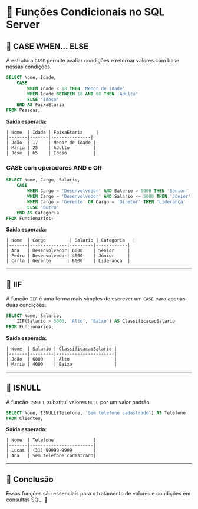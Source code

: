 # 📌 **Funções Condicionais no SQL Server**

## 🔹 **CASE WHEN... ELSE**
A estrutura `CASE` permite avaliar condições e retornar valores com base nessas condições.

```sql
SELECT Nome, Idade,
    CASE 
        WHEN Idade < 18 THEN 'Menor de idade'
        WHEN Idade BETWEEN 18 AND 60 THEN 'Adulto'
        ELSE 'Idoso'
    END AS FaixaEtaria
FROM Pessoas;
```
**Saída esperada:**
```
| Nome  | Idade | FaixaEtaria     |
|-------|-------|---------------|
| João  | 17    | Menor de idade |
| Maria | 25    | Adulto         |
| José  | 65    | Idoso          |
```

### **CASE com operadores AND e OR**
```sql
SELECT Nome, Cargo, Salario,
    CASE 
        WHEN Cargo = 'Desenvolvedor' AND Salario > 5000 THEN 'Sênior'
        WHEN Cargo = 'Desenvolvedor' AND Salario <= 5000 THEN 'Júnior'
        WHEN Cargo = 'Gerente' OR Cargo = 'Diretor' THEN 'Liderança'
        ELSE 'Outro'
    END AS Categoria
FROM Funcionarios;
```
**Saída esperada:**
```
| Nome  | Cargo         | Salario | Categoria   |
|-------|--------------|---------|------------|
| Ana   | Desenvolvedor| 6000    | Sênior     |
| Pedro | Desenvolvedor| 4500    | Júnior     |
| Carla | Gerente      | 8000    | Liderança  |
```

---

## 🔹 **IIF**
A função `IIF` é uma forma mais simples de escrever um `CASE` para apenas duas condições.

```sql
SELECT Nome, Salario,
    IIF(Salario > 5000, 'Alto', 'Baixo') AS ClassificacaoSalario
FROM Funcionarios;
```
**Saída esperada:**
```
| Nome  | Salario | ClassificacaoSalario |
|-------|---------|----------------------|
| João  | 6000    | Alto                 |
| Maria | 4000    | Baixo                |
```

---

## 🔹 **ISNULL**
A função `ISNULL` substitui valores `NULL` por um valor padrão.

```sql
SELECT Nome, ISNULL(Telefone, 'Sem telefone cadastrado') AS Telefone
FROM Clientes;
```
**Saída esperada:**
```
| Nome  | Telefone               |
|-------|------------------------|
| Lucas | (31) 99999-9999        |
| Ana   | Sem telefone cadastrado|
```

---

## 🔹 **Conclusão**
Essas funções são essenciais para o tratamento de valores e condições em consultas SQL. 🚀

